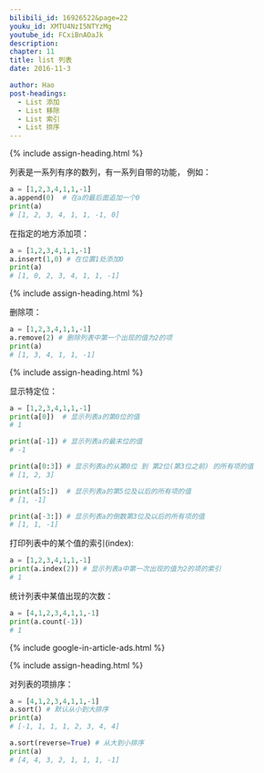 ```yaml
---
bilibili_id: 16926522&page=22
youku_id: XMTU4NzI5NTYzMg
youtube_id: FCxiBnAOaJk
description: 
chapter: 11
title: list 列表
date: 2016-11-3

author: Hao
post-headings:
  - List 添加
  - List 移除
  - List 索引
  - List 排序
---
```




{% include assign-heading.html %}

列表是一系列有序的数列，有一系列自带的功能， 例如：

```python
a = [1,2,3,4,1,1,-1]
a.append(0)  # 在a的最后面追加一个0
print(a)
# [1, 2, 3, 4, 1, 1, -1, 0]
```

在指定的地方添加项：

```python
a = [1,2,3,4,1,1,-1]
a.insert(1,0) # 在位置1处添加0
print(a)
# [1, 0, 2, 3, 4, 1, 1, -1]
```


{% include assign-heading.html %}

删除项：

```python
a = [1,2,3,4,1,1,-1]
a.remove(2) # 删除列表中第一个出现的值为2的项
print(a)
# [1, 3, 4, 1, 1, -1]
```


{% include assign-heading.html %}

显示特定位：

```python
a = [1,2,3,4,1,1,-1]
print(a[0])  # 显示列表a的第0位的值
# 1

print(a[-1]) # 显示列表a的最末位的值
# -1

print(a[0:3]) # 显示列表a的从第0位 到 第2位(第3位之前) 的所有项的值
# [1, 2, 3]

print(a[5:])  # 显示列表a的第5位及以后的所有项的值
# [1, -1]

print(a[-3:]) # 显示列表a的倒数第3位及以后的所有项的值
# [1, 1, -1]
```

打印列表中的某个值的索引(index):

```python
a = [1,2,3,4,1,1,-1]
print(a.index(2)) # 显示列表a中第一次出现的值为2的项的索引
# 1
```

统计列表中某值出现的次数：

```python
a = [4,1,2,3,4,1,1,-1]
print(a.count(-1))
# 1
```


{% include google-in-article-ads.html %}

{% include assign-heading.html %}

对列表的项排序：

```python
a = [4,1,2,3,4,1,1,-1]
a.sort() # 默认从小到大排序
print(a)
# [-1, 1, 1, 1, 2, 3, 4, 4]

a.sort(reverse=True) # 从大到小排序
print(a)
# [4, 4, 3, 2, 1, 1, 1, -1]
```